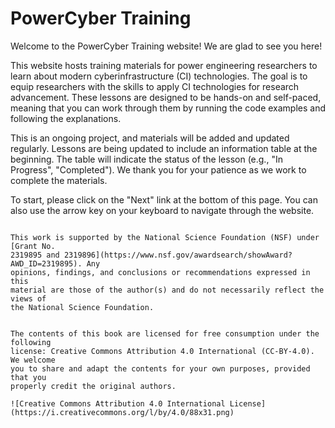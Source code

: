 # PowerCyber Training

Welcome to the PowerCyber Training website! We are glad to see you here!

This website hosts training materials for power engineering researchers to learn
about modern cyberinfrastructure (CI) technologies. The goal is to equip
researchers with the skills to apply CI technologies for research advancement.
These lessons are designed to be hands-on and self-paced,
meaning that you can work through them by running the code examples and
following the explanations.

This is an ongoing project, and materials will be added and updated regularly.
Lessons are being updated to include an information table at the beginning. The
table will indicate the status of the lesson (e.g., "In Progress", "Completed").
We thank you for your patience as we work to complete the materials.

To start, please click on the "Next" link at the bottom of this page. You can
also use the arrow key on your keyboard to navigate through the website.


```{admonition} Acknowledgements

This work is supported by the National Science Foundation (NSF) under [Grant No.
2319895 and 2319896](https://www.nsf.gov/awardsearch/showAward?AWD_ID=2319895). Any
opinions, findings, and conclusions or recommendations expressed in this
material are those of the author(s) and do not necessarily reflect the views of
the National Science Foundation.
```

```{admonition} License

The contents of this book are licensed for free consumption under the following
license: Creative Commons Attribution 4.0 International (CC-BY-4.0). We welcome
you to share and adapt the contents for your own purposes, provided that you
properly credit the original authors.

![Creative Commons Attribution 4.0 International License](https://i.creativecommons.org/l/by/4.0/88x31.png)
```
